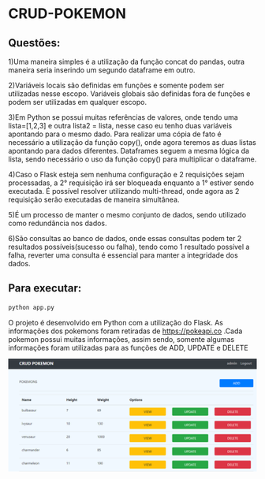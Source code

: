 # CRUD-POKEMON

## Questões:

1)Uma maneira simples é a utilização da função concat do pandas, outra maneira seria inserindo um segundo dataframe em outro.

2)Variáveis locais são definidas em funções e somente podem ser utilizadas nesse escopo. Variáveis globais são definidas fora de funções e podem ser utilizadas em qualquer escopo.  

3)Em Python se possui muitas referências de valores, onde tendo uma lista=[1,2,3] e outra lista2 = lista, nesse caso eu tenho duas variáveis apontando para o mesmo dado. Para realizar uma cópia de fato é necessário a utilização da função copy(), onde agora teremos as duas listas apontando para dados diferentes. Dataframes seguem a mesma lógica da lista, sendo necessário o uso da função copy() para multiplicar o dataframe.

4)Caso o Flask esteja sem nenhuma configuração e 2 requisições sejam processadas, a 2° requisição irá ser bloqueada enquanto a 1° estiver sendo executada. É possível resolver utilizando multi-thread, onde agora as 2 requisição serão executadas de maneira simultânea.

5)É um processo de manter o mesmo conjunto de dados, sendo utilizado como redundância nos dados.

6)São consultas ao banco de dados, onde essas consultas podem ter 2 resultados possíveis(sucesso ou falha), tendo como 1 resultado possível a falha, reverter uma consulta é essencial para manter a integridade dos dados.

## Para executar:

```sh
python app.py
``` 
 
O projeto é desenvolvido em Python com a utilização do Flask. As informações dos pokemons foram retiradas de https://pokeapi.co .Cada pokemon possui muitas informações, assim sendo, somente algumas informações foram utilizadas para as funções de ADD, UPDATE e DELETE 

![Screenshot](Screenshot.png)

